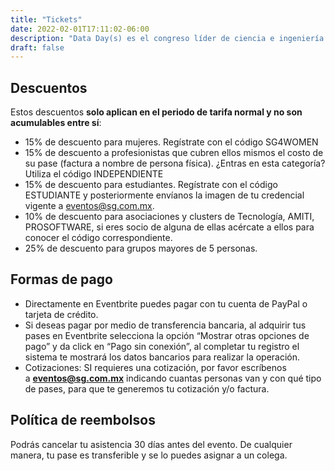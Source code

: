```yaml
---
title: "Tickets"
date: 2022-02-01T17:11:02-06:00
description: "Data Day(s) es el congreso líder de ciencia e ingeniería de datos en México con tres tracks: data MBA, hard core machine learning, e ingeniería de datos."
draft: false
---
```



<div style="text-align: center;">


<div id="eventbrite-widget-container-246788991517"></div>

<script src="https://www.eventbrite.com.mx/static/widgets/eb_widgets.js"></script>

<script type="text/javascript">
    var exampleCallback = function() {
        console.log('Pedido completo');
    };

    window.EBWidgets.createWidget({
        // Required
        widgetType: 'checkout',
        eventId: '246788991517',
        iframeContainerId: 'eventbrite-widget-container-246788991517',

        // Optional
        iframeContainerHeight: 425,  // Widget height in pixels. Defaults to a minimum of 425px if not provided
        onOrderComplete: exampleCallback  // Method called when an order has successfully completed
    });
</script>
</div>


<h2>Descuentos</h2>
<p>Estos descuentos <strong>solo aplican en el periodo de tarifa normal y no son acumulables entre sí</strong>:</p>

 * 15% de descuento para mujeres. Regístrate con el código SG4WOMEN
 * 15% de descuento a profesionistas que cubren ellos mismos el costo de su pase (factura a nombre de persona física). ¿Entras en esta categoría? Utiliza el código INDEPENDIENTE 
 * 15% de descuento para estudiantes. Regístrate con el código ESTUDIANTE y posteriormente envíanos la imagen de tu credencial vigente a eventos@sg.com.mx.
 * 10% de descuento para asociaciones y clusters de Tecnología, AMITI, PROSOFTWARE, si eres socio de alguna de ellas acércate a ellos para conocer el código correspondiente.
 * 25% de descuento para grupos mayores de 5 personas.

<h2>Formas de pago</h2>
<ul>
<li>Directamente en Eventbrite puedes pagar con tu cuenta de PayPal o tarjeta de crédito.</li>
<li>Si deseas pagar por medio de transferencia bancaria, al adquirir tus pases en Eventbrite selecciona la opción “Mostrar otras opciones de pago” y da click en “Pago sin conexión”, al completar tu registro el sistema te mostrará los datos bancarios para realizar la operación.</li>
<li>Cotizaciones: SI requieres una cotización, por favor escríbenos a&nbsp;<a href="mailto:eventos@sg.com.mx"><b>eventos@sg.com.mx</b></a>&nbsp;indicando cuantas personas van y con qué tipo de pases, para que te generemos tu cotización y/o factura.</li>
</ul>
<h2>Política de reembolsos</h2>
<p>Podrás cancelar tu asistencia 30 días antes del evento. De cualquier manera, tu pase es transferible y se lo puedes asignar a un colega.</p>

